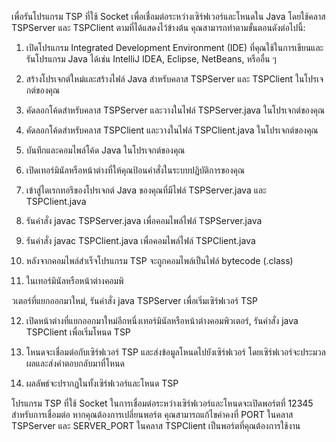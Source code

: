 เพื่อรันโปรแกรม TSP ที่ใช้ Socket เพื่อเชื่อมต่อระหว่างเซิร์ฟเวอร์และโหนดใน Java โดยใช้คลาส TSPServer และ TSPClient ตามที่ได้แสดงไว้ข้างต้น คุณสามารถทำตามขั้นตอนดังต่อไปนี้:

1. เปิดโปรแกรม Integrated Development Environment (IDE) ที่คุณใช้ในการเขียนและรันโปรแกรม Java ได้เช่น IntelliJ IDEA, Eclipse, NetBeans, หรืออื่น ๆ

2. สร้างโปรเจกต์ใหม่และสร้างไฟล์ Java สำหรับคลาส TSPServer และ TSPClient ในโปรเจกต์ของคุณ

3. คัดลอกโค้ดสำหรับคลาส TSPServer และวางในไฟล์ TSPServer.java ในโปรเจกต์ของคุณ

4. คัดลอกโค้ดสำหรับคลาส TSPClient และวางในไฟล์ TSPClient.java ในโปรเจกต์ของคุณ

5. บันทึกและคอมไพล์โค้ด Java ในโปรเจกต์ของคุณ

6. เปิดเทอร์มินัลหรือหน้าต่างที่ให้คุณป้อนคำสั่งในระบบปฏิบัติการของคุณ

7. เข้าสู่ไดเรกทอรีของโปรเจกต์ Java ของคุณที่มีไฟล์ TSPServer.java และ TSPClient.java

8. รันคำสั่ง javac TSPServer.java เพื่อคอมไพล์ไฟล์ TSPServer.java

9. รันคำสั่ง javac TSPClient.java เพื่อคอมไพล์ไฟล์ TSPClient.java

10. หลังจากคอมไพล์สำเร็จโปรแกรม TSP จะถูกคอมไพล์เป็นไฟล์ bytecode (.class)

11. ในเทอร์มินัลหรือหน้าต่างคอมพิ

วเตอร์ที่แยกออกมาใหม่, รันคำสั่ง java TSPServer เพื่อเริ่มเซิร์ฟเวอร์ TSP

12. เปิดหน้าต่างที่แยกออกมาใหม่อีกหนึ่งเทอร์มินัลหรือหน้าต่างคอมพิวเตอร์, รันคำสั่ง java TSPClient เพื่อเริ่มโหนด TSP

13. โหนดจะเชื่อมต่อกับเซิร์ฟเวอร์ TSP และส่งข้อมูลโหนดไปยังเซิร์ฟเวอร์ โดยเซิร์ฟเวอร์จะประมวลผลและส่งคำตอบกลับมาที่โหนด

14. ผลลัพธ์จะปรากฏในทั้งเซิร์ฟเวอร์และโหนด TSP

โปรแกรม TSP ที่ใช้ Socket ในการเชื่อมต่อระหว่างเซิร์ฟเวอร์และโหนดจะเปิดพอร์ตที่ 12345 สำหรับการเชื่อมต่อ หากคุณต้องการเปลี่ยนพอร์ต คุณสามารถแก้ไขค่าคงที่ PORT ในคลาส TSPServer และ SERVER_PORT ในคลาส TSPClient เป็นพอร์ตที่คุณต้องการใช้งาน

